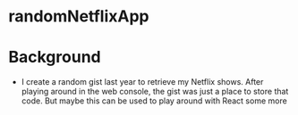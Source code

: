 # randomNetflixApp

# Background
- I create a random gist last year to retrieve my Netflix shows. After playing around in the web console, the gist was just a place to store that code. But maybe this can be used to play around with React some more
